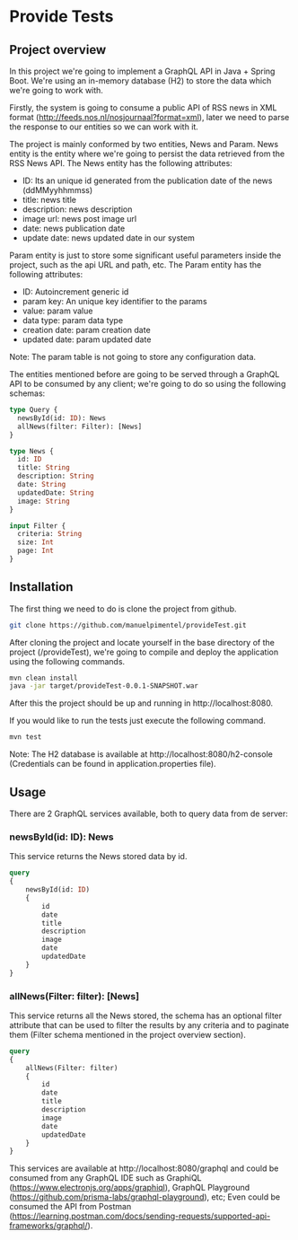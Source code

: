# Provide Tests
## Project overview

In this project we're going to implement a GraphQL API in Java + Spring Boot. We're using an in-memory database (H2) to store the data which we're going to work with.

Firstly, the system is going to consume a public API of RSS news in XML format (http://feeds.nos.nl/nosjournaal?format=xml), later we need to parse the response to our entities so we can work with it.

The project is mainly conformed by two entities, News and Param.
News entity is the entity where we're going to persist the data retrieved from the RSS News API. 
The News entity has the following attributes:
- ID: Its an unique id generated from the publication date of the news (ddMMyyhhmmss)
- title: news title
- description: news description
- image url: news post image url
- date: news publication date
- update date: news updated date in our system 

Param entity is just to store some significant useful parameters inside the project, such as the api URL and path, etc. 
The Param entity has the following attributes:
- ID: Autoincrement generic id
- param key: An unique key identifier to the params
- value: param value
- data type: param data type
- creation date: param creation date
- updated date: param updated date

Note: The param table is not going to store any configuration data.

The entities mentioned before are going to be served through a GraphQL API to be consumed by any client; we're going to do so using the following schemas:

```GraphQL
type Query {
  newsById(id: ID): News
  allNews(filter: Filter): [News]
}

type News {
  id: ID
  title: String
  description: String
  date: String
  updatedDate: String
  image: String
}

input Filter {
  criteria: String
  size: Int
  page: Int
}
```

## Installation

The first thing we need to do is clone the project from github.

```bash
git clone https://github.com/manuelpimentel/provideTest.git
```

After cloning the project and locate yourself in the base directory of the project (/provideTest), we're going to compile and deploy the application using the following commands.

```bash
mvn clean install
java -jar target/provideTest-0.0.1-SNAPSHOT.war
```

After this the project should be up and running in http://localhost:8080.

If you would like to run the tests just execute the following command.

```bash
mvn test
```

Note: 
The H2 database is available at http://localhost:8080/h2-console (Credentials can be found in application.properties file).

## Usage

There are 2 GraphQL services available, both to query data from de server:

### newsById(id: ID): News

This service returns the News stored data by id.

```graphQL
query
{
    newsById(id: ID)
    {
        id
        date
        title
        description
        image
        date
        updatedDate
    }
}
```

### allNews(Filter: filter): [News]

This service returns all the News stored, the schema has an optional filter attribute that can be used to filter the results by any criteria and to paginate them (Filter schema mentioned in the project overview section).

```graphQL
query
{
    allNews(Filter: filter)
    {
        id
        date
        title
        description
        image
        date
        updatedDate
    }
}
```

This services are available at http://localhost:8080/graphql and could be consumed from any GraphQL IDE such as GraphiQL (https://www.electronjs.org/apps/graphiql), GraphQL Playground (https://github.com/prisma-labs/graphql-playground), etc; Even could be consumed the API from Postman (https://learning.postman.com/docs/sending-requests/supported-api-frameworks/graphql/).
